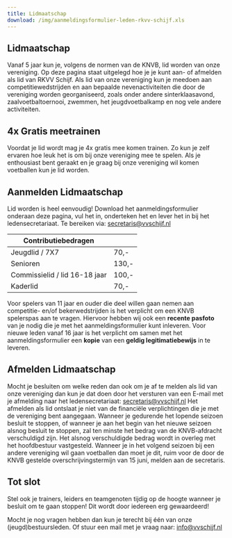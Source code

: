 ```yaml
---
title: Lidmaatschap
download: /img/aanmeldingsformulier-leden-rkvv-schijf.xls
---
```

## Lidmaatschap

Vanaf 5 jaar kun je, volgens de normen van de KNVB, lid worden van onze vereniging. Op deze pagina staat uitgelegd hoe je je kunt aan- of afmelden als lid van RKVV Schijf. Als lid van onze vereniging kun je meedoen aan competitiewedstrijden en aan bepaalde nevenactiviteiten die door de vereniging worden georganiseerd, zoals onder andere sinterklaasavond, zaalvoetbaltoernooi, zwemmen, het jeugdvoetbalkamp en nog vele andere activiteiten.

## 4x Gratis meetrainen

Voordat je lid wordt mag je 4x gratis mee komen trainen. Zo kun je zelf ervaren hoe leuk het is om bij onze vereniging mee te spelen. Als je enthousiast bent geraakt en je graag bij onze vereniging wil komen voetballen kun je lid worden.

## Aanmelden Lidmaatschap

Lid worden is heel eenvoudig! Download het aanmeldingsformulier onderaan deze pagina, vul het in, onderteken het en lever het in bij het ledensecretariaat. Te bereiken via: secretaris@vvschijf.nl

| Contributiebedragen            |       |
| ------------------------------ | ----- |
| Jeugdlid / 7X7                 | 70,-  |
| Senioren                       | 130,- |
| Commissielid / lid 16-18 jaar  | 100,- |
| Kaderlid                       | 70,-  |

Voor spelers van 11 jaar en ouder die deel willen gaan nemen aan competitie- en/of bekerwedstrijden is het verplicht om een KNVB spelerspas aan te vragen.
Hiervoor hebben wij ook een **recente pasfoto** van je nodig die je met het aanmeldingsformulier kunt inleveren. Voor nieuwe leden vanaf 16 jaar is het verplicht om samen met het aanmeldingsformulier een **kopie** van een **geldig legitimatiebewijs** in te leveren.

## Afmelden Lidmaatschap

Mocht je besluiten om welke reden dan ook om je af te melden als lid van onze vereniging dan kun je dat doen door het versturen van een E-mail met je afmelding naar het ledensecretariaat: secretaris@vvschijf.nl Het afmelden als lid ontslaat je niet van de financiële verplichtingen die je met de vereniging bent aangegaan.
Wanneer je gedurende het lopende seizoen besluit te stoppen, of wanneer je aan het begin van het nieuwe seizoen alsnog besluit te stoppen, zal ten minste het bedrag van de KNVB-afdracht verschuldigd zijn. Het alsnog verschuldigde bedrag wordt in overleg met het hoofdbestuur vastgesteld. Wanneer je in het volgend seizoen bij een andere vereniging wil gaan voetballen dan moet je dit, ruim voor de door de KNVB gestelde overschrijvingstermijn van 15 juni, melden aan de secretaris.

## Tot slot

Stel ook je trainers, leiders en teamgenoten tijdig op de hoogte wanneer je besluit om te gaan stoppen! Dit wordt door iedereen erg gewaardeerd!

Mocht je nog vragen hebben dan kun je terecht bij één van onze (jeugd)bestuursleden.
Of stuur een mail met je vraag naar: info@vvschijf.nl